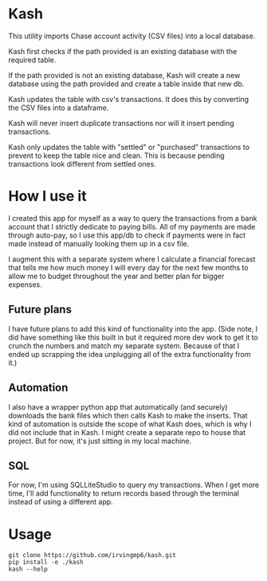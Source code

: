 # Kash
This utility imports Chase account activity (CSV files) into a local database.

Kash first checks if the path provided is an existing database with the required table. 

If the path provided is not an existing database, Kash will create a new database using the path provided and create a table inside that new db.

Kash updates the table with csv's transactions. It does this by converting the CSV files into a dataframe. 

Kash will never insert duplicate transactions nor will it insert pending transactions. 

Kash only updates the table with "settled" or "purchased" transactions to prevent to keep the table nice and clean. This is because pending transactions look different from settled ones.  

# How I use it
I created this app for myself as a way to query the transactions from a bank account that I strictly dedicate to paying bills. All of my payments are made through auto-pay, so I use this app/db to check if payments were in fact made instead of manually looking them up in a csv file.

I augment this with a separate system where I calculate a financial forecast that tells me how much money I will every day for the next few months to allow me to budget throughout the year and better plan for bigger expenses.
## Future plans
I have future plans to add this kind of functionality into the app. (Side note, I did have something like this built in but it required more dev work to get it to crunch the numbers and match my separate system. Because of that I ended up scrapping the idea unplugging all of the extra functionality from it.)
## Automation
I also have a wrapper python app that automatically (and securely) downloads the bank files which then calls Kash to make the inserts. That kind of automation is outside the scope of what Kash does, which is why I did not include that in Kash. I might create a separate repo to house that project. But for now, it's just sitting in my local machine.
## SQL
For now, I'm using SQLLiteStudio to query my transactions. When I get more time, I'll add functionality to return records based through the terminal instead of using a different app.

# Usage
```
git clone https://github.com/irvingmp6/kash.git
pip install -e ./kash
kash --help
```